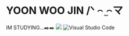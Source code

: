 # YOON WOO JIN /ᐠ ꤮ ̫꤮マ

IM STUDYING...✒️✒️
<img src="https://img.shields.io/badge/Python-3776AB?style=for-the-badge&logo=Python&logoColor=white"> ![Visual Studio Code](https://img.shields.io/badge/Visual%20Studio%20Code-007ACC.svg?&style=for-the-badge&logo=Visual%20Studio%20Code&logoColor=white)

